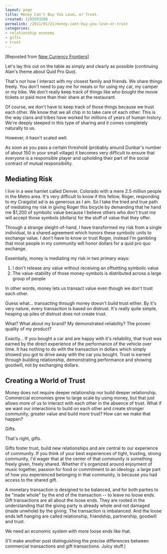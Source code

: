 ```yaml
---
layout: page
title: Money Can't Buy You Love… or Trust.
created: 1295593200
permalink: /2011/01/21/money-cant-buy-you-love-or-trust
categories:
- relationship economy
- gifts
- trust
---
```

[Reposted from [New Currency Frontiers](/new-currency-frontiers/blog)]

Let's lay this out on the table as simply and clearly as possible (continuing Alan's theme about Quid Pro Quo).

That's not how I interact with my closest family and friends. We share things freely. You don't need to pay me for meals or for using my car, my camper or my bike. We don't really keep track of things like who bought the movie tickets or paid more than their share at the restaurant.

Of course, we don't have to keep track of those things because we trust each other. We know that we all chip in to take care of each other. This is the way clans and tribes have worked for millions of years of human history. We're deeply steeped in this type of sharing and it comes completely naturally to us.

However, it hasn't scaled well.

As soon as you pass a certain threshold (probably around Dunbar's number of about 150 in your small village) it becomes very difficult to ensure that everyone is a responsible player and upholding their part of the social contract of mutual responsibility.

## Mediating Risk

I live in a wee hamlet called Denver, Colorado with a mere 2.5 million people in the Metro area. It's very difficult to know if this fellow, Roger, responding to my Craigslist ad is as generous as I am. So I take the tried and true path of mediating my risk in giving Roger this bicycle by demanding that he hand me $1,200 of symbolic value because I believe others who don't trust me will accept those symbols (dollars) for the stuff of value that they offer.

Through a strange sleight-of-hand, I have transformed my risk from a single individual, to a shared agreement which honors these symbolic units to exchange value. I don't have to know or trust Roger, instead I'm gambling that most people in my community will honor dollars for a quid pro quo exchange.

Essentially, money is mediating my risk in two primary ways:

1. I don't release any value without receiving an offsetting symbolic value
2. The value-stability of those money-symbols is distributed across a large group of people

In other words, money lets us transact value even though we don't trust each other.

Guess what… transacting through money doesn't build trust either. By it's very nature, every transaction is based on distrust. It's really quite simple, heaping up piles of distrust does not create trust.

What? What about my brand? My demonstrated reliability? The proven quality of my product?

Exactly… If you bought a car and are happy with it's reliability, that trust was earned by the direct experience of the performance of the vehicle over time. It has nothing to do with the transaction in dollars which simply showed you got to drive away with the car you bought. Trust is earned through building relationship, demonstrating performance and showing goodwill, not by exchanging dollars.

## Creating a World of Trust

Money does not require deeper relationship nor build deeper relationship. Commercial economies grew to large scale by using money, but that just allows more of us to interact with each other in the absence of trust. What if we want our interactions to build on each other and create stronger community, greater value and build more trust? How can we make that happen?

Gifts.

That's right, gifts.

Gifts foster trust, build new relationships and are central to our experience of community. If you think of your best experiences of tight, trusting, strong community, I'd wager that at the center of that community is something freely given, freely shared. Whether it's organized around enjoyment of music together, passion for food or commitment to an ideology. a large part of how you experienced belonging in that community, is because you had access to the shared gift.

A monetary transaction is designed to be balanced, and for both parties to be "made whole" by the end of the transaction -- to leave no loose ends. Gift transactions are all about the loose ends. They are rooted in the understanding that the giving party is already whole and not damaged (made unwhole) by the giving. The transaction is imbalanced. And the loose ends left hanging are called relationship, friendship, partnership, goodwill and trust.

We need an economic system with more loose ends like that.

(I'll make another post distinguishing the precise differences between commercial transactions and gift transactions. Juicy stuff.)
